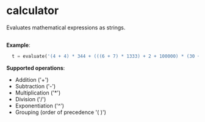 calculator 
======

Evaluates mathematical expressions as strings.
##
**Example**:

```python
  t = evaluate('(4 + 4) * 344 + (((6 + 7) * 1333) + 2 + 100000) * (30 + 2)')
```

**Supported operations**:

- Addition ('+')
- Subtraction ('-')
- Multiplication ('*') 
- Division ('/')
- Exponentiation ('^')
- Grouping (order of precedence '( )')
